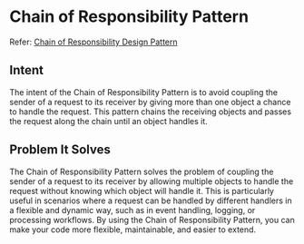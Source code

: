 # Chain of Responsibility Pattern

Refer: [Chain of Responsibility Design Pattern](https://refactoring.guru/design-patterns/chain-of-responsibility)

## Intent
The intent of the Chain of Responsibility Pattern is to avoid coupling the sender of a request to its receiver by giving more than one object a chance to handle the request. This pattern chains the receiving objects and passes the request along the chain until an object handles it.

## Problem It Solves
The Chain of Responsibility Pattern solves the problem of coupling the sender of a request to its receiver by allowing multiple objects to handle the request without knowing which object will handle it. This is particularly useful in scenarios where a request can be handled by different handlers in a flexible and dynamic way, such as in event handling, logging, or processing workflows. By using the Chain of Responsibility Pattern, you can make your code more flexible, maintainable, and easier to extend.